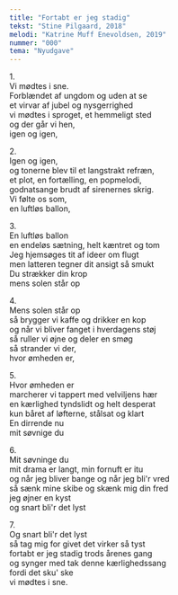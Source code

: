 ```yaml
---
title: "Fortabt er jeg stadig"
tekst: "Stine Pilgaard, 2018"
melodi: "Katrine Muff Enevoldsen, 2019"
nummer: "000"
tema: "Nyudgave"
---
```

1.<br>
Vi mødtes i sne.<br>
Forblændet af ungdom og uden at se<br>
et virvar af jubel og nysgerrighed<br>
vi mødtes i sproget, et hemmeligt sted<br>
og der går vi hen,<br>
igen og igen,<br>

2.<br>
Igen og igen,<br>
og tonerne blev til et langstrakt refræn,<br>
et plot, en fortælling, en popmelodi,<br>
godnatsange brudt af sirenernes skrig.<br>
Vi følte os som,<br>
en luftløs ballon,<br>

3.<br>
En luftløs ballon<br>
en endeløs sætning, helt kæntret og tom<br>
Jeg hjemsøges tit af ideer om flugt<br>
men latteren tegner dit ansigt så smukt<br>
Du strækker din krop<br>
mens solen står op<br>

4.<br>
Mens solen står op<br>
så brygger vi kaffe og drikker en kop<br>
og når vi bliver fanget i hverdagens støj<br>
så ruller vi øjne og deler en smøg<br>
så strander vi der,<br>
hvor ømheden er,<br>

5.<br>
Hvor ømheden er<br>
marcherer vi tappert med velviljens hær<br>
en kærlighed tyndslidt og helt desperat<br>
kun båret af løfterne, stålsat og klart<br>
En dirrende nu<br>
mit søvnige du<br>

6.<br>
Mit søvninge du<br>
mit drama er langt, min fornuft er itu<br>
og når jeg bliver bange og når jeg bli'r vred<br>
så sænk mine skibe og skænk mig din fred<br>
jeg øjner en kyst<br>
og snart bli'r det lyst<br>

7.<br>
Og snart bli'r det lyst<br>
så tag mig for givet det virker så tyst<br>
fortabt er jeg stadig trods årenes gang<br>
og synger med tak denne kærlighedssang<br>
fordi det sku' ske<br>
vi mødtes i sne.<br>
